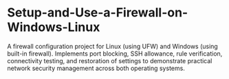 # Setup-and-Use-a-Firewall-on-Windows-Linux
A firewall configuration project for Linux (using UFW) and Windows (using built-in firewall). Implements port blocking, SSH allowance, rule verification, connectivity testing, and restoration of settings to demonstrate practical network security management across both operating systems.
